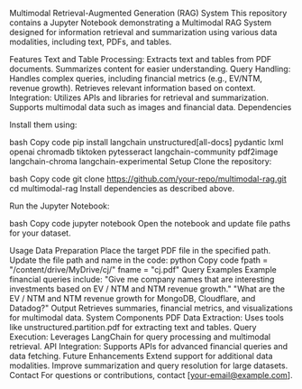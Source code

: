 Multimodal Retrieval-Augmented Generation (RAG) System
This repository contains a Jupyter Notebook demonstrating a Multimodal RAG System designed for information retrieval and summarization using various data modalities, including text, PDFs, and tables.

Features
Text and Table Processing:
Extracts text and tables from PDF documents.
Summarizes content for easier understanding.
Query Handling:
Handles complex queries, including financial metrics (e.g., EV/NTM, revenue growth).
Retrieves relevant information based on context.
Integration:
Utilizes APIs and libraries for retrieval and summarization.
Supports multimodal data such as images and financial data.
Dependencies
      
Install them using:

bash
Copy code
pip install langchain unstructured[all-docs] pydantic lxml openai chromadb tiktoken pytesseract langchain-community pdf2image langchain-chroma langchain-experimental
Setup
Clone the repository:

bash
Copy code
git clone https://github.com/your-repo/multimodal-rag.git
cd multimodal-rag
Install dependencies as described above.

Run the Jupyter Notebook:

bash
Copy code
jupyter notebook
Open the notebook and update file paths for your dataset.

Usage
Data Preparation
Place the target PDF file in the specified path.
Update the file path and name in the code:
python
Copy code
fpath = "/content/drive/MyDrive/cj/"
fname = "cj.pdf"
Query Examples
Example financial queries include:
"Give me company names that are interesting investments based on EV / NTM and NTM revenue growth."
"What are the EV / NTM and NTM revenue growth for MongoDB, Cloudflare, and Datadog?"
Output
Retrieves summaries, financial metrics, and visualizations for multimodal data.
System Components
PDF Data Extraction: Uses tools like unstructured.partition.pdf for extracting text and tables.
Query Execution: Leverages LangChain for query processing and multimodal retrieval.
API Integration: Supports APIs for advanced financial queries and data fetching.
Future Enhancements
Extend support for additional data modalities.
Improve summarization and query resolution for large datasets.
Contact
For questions or contributions, contact [your-email@example.com].
